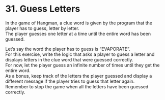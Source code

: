 # 31. Guess Letters

In the game of Hangman, a clue word is given by the program that the player has to guess, letter by letter.   
The player guesses one letter at a time until the entire word has been guessed.   

Let’s say the word the player has to guess is “EVAPORATE”.   
For this exercise, write the logic that asks a player to guess a letter and displays letters in the clue word that were guessed correctly.   
For now, let the player guess an infinite number of times until they get the entire word.   
As a bonus, keep track of the letters the player guessed and display a different message if the player tries to guess that letter again.   
Remember to stop the game when all the letters have been guessed correctly.   
